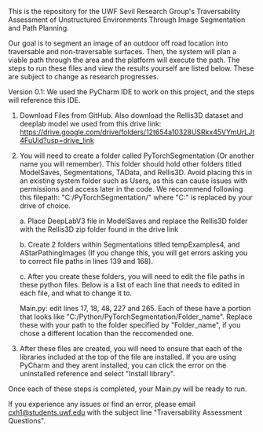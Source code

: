 This is the repository for the UWF Sevil Research Group's Traversability Assessment of Unstructured Environments Through Image Segmentation and Path Planning. 

Our goal is to segment an image of an outdoor off road location into traversable and non-traversable surfaces. Then, the system will plan a viable path through the area and the platform will execute the path.
The steps to run these files and view the results yourself are listed below. These are subject to change as research progresses.

Version 0.1: 
We used the PyCharm IDE to work on this project, and the steps will reference this IDE.

1. Download Files from GitHub. Also download the Rellis3D dataset and deeplab model we used from this drive link:
   https://drive.google.com/drive/folders/12t654a10328USRkx45VYmUrLJt4FuUid?usp=drive_link 

2. You will need to create a folder called PyTorchSegmentation (Or another name you will remember). This folder should hold other folders titled ModelSaves, Segmentations, TAData, and Rellis3D. Avoid placing this in an existing system folder such as Users, as this can cause issues with permissions and access later in the code. We reccommend following this filepath: "C:/PyTorchSegmentation/" where "C:" is replaced by your drive of choice. 

   a. Place DeepLabV3 file in ModelSaves and replace the Rellis3D folder with the Rellis3D zip folder found in the drive link

   b. Create 2 folders within Segmentations titled tempExamples4, and AStarPathingImages (If you change this, you will get errors asking you to correct file paths in lines 139 and 168).

   c. After you create these folders, you will need to edit the file paths in these python files. Below is a list of each line that needs to edited in each file, and what to change it to.

   Main.py: edit lines 17, 18, 48, 227 and 265. Each of these have a portion that looks like "C:/Python/PyTorchSegmentation/Folder_name". Replace these with your path to the folder specified by "Folder_name", if you chose a different location than the reccomended one.

3. After these files are created, you will need to ensure that each of the libraries included at the top of the file are installed. If you are using PyCharm and they arent installed, you can click the error on the uninstalled reference and select "Install library".

Once each of these steps is completed, your Main.py will be ready to run.

If you experience any issues or find an error, please email cxh1@students.uwf.edu with the subject line "Traversability Assessment Questions". 
     



